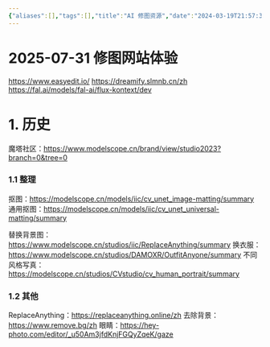 ```yaml
---
{"aliases":[],"tags":[],"title":"AI 修图资源","date":"2024-03-19T21:57:35+08:00","date_modify":"2025-08-02T17:36:36+08:00","dg-publish":true,"permalink":"/Publish/01_笔记备注/AI 修图资源/","dgPassFrontmatter":true,"created":"2024-03-19T21:57:35+08:00","updated":"2025-08-02T17:36:36+08:00"}
---
```



# 2025-07-31 修图网站体验

<https://www.easyedit.io/>
<https://dreamify.slmnb.cn/zh>
<https://fal.ai/models/fal-ai/flux-kontext/dev>

# 1. 历史

魔塔社区：<https://www.modelscope.cn/brand/view/studio2023?branch=0&tree=0>

### 1.1 整理

抠图：<https://modelscope.cn/models/iic/cv_unet_image-matting/summary>
通用抠图：<https://modelscope.cn/models/iic/cv_unet_universal-matting/summary>

替换背景图：<https://www.modelscope.cn/studios/iic/ReplaceAnything/summary>
换衣服：<https://www.modelscope.cn/studios/DAMOXR/OutfitAnyone/summary>
不同风格写真：<https://modelscope.cn/studios/CVstudio/cv_human_portrait/summary>

### 1.2 其他

ReplaceAnything：<https://replaceanything.online/zh>
去除背景：<https://www.remove.bg/zh>
眼睛：<https://hey-photo.com/editor/_u50Am3jfdKnjFGQyZqeK/gaze>
